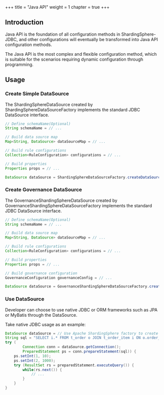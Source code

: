 +++
title = "Java API"
weight = 1
chapter = true
+++

## Introduction

Java API is the foundation of all configuration methods in ShardingSphere-JDBC, 
and other configurations will eventually be transformed into Java API configuration methods.

The Java API is the most complex and flexible configuration method, which is suitable for the scenarios requiring dynamic configuration through programming.

## Usage

### Create Simple DataSource

The ShardingSphereDataSource created by ShardingSphereDataSourceFactory implements the standard JDBC DataSource interface.

```java
// Define schemaName(Optional)
String schemaName = // ...

// Build data source map
Map<String, DataSource> dataSourceMap = // ...

// Build rule configurations
Collection<RuleConfiguration> configurations = // ...

// Build properties
Properties props = // ...

DataSource dataSource = ShardingSphereDataSourceFactory.createDataSource(schemaName, dataSourceMap, configurations, props);
```

### Create Governance DataSource

The GovernanceShardingSphereDataSource created by GovernanceShardingSphereDataSourceFactory implements the standard JDBC DataSource interface.


```java
// Define schemaName(Optional)
String schemaName = // ...

// Build data source map
Map<String, DataSource> dataSourceMap = // ...

// Build rule configurations
Collection<RuleConfiguration> configurations = // ...

// Build properties
Properties props = // ...

// Build governance configuration
GovernanceConfiguration governanceConfig = // ...

DataSource dataSource = GovernanceShardingSphereDataSourceFactory.createDataSource(schemaName, dataSourceMap, configurations, props, governanceConfig);
```

### Use DataSource

Developer can choose to use native JDBC or ORM frameworks such as JPA or MyBatis through the DataSource.

Take native JDBC usage as an example:

```java
DataSource dataSource = // Use Apache ShardingSphere factory to create DataSource
String sql = "SELECT i.* FROM t_order o JOIN t_order_item i ON o.order_id=i.order_id WHERE o.user_id=? AND o.order_id=?";
try (
        Connection conn = dataSource.getConnection();
        PreparedStatement ps = conn.prepareStatement(sql)) {
    ps.setInt(1, 10);
    ps.setInt(2, 1000);
    try (ResultSet rs = preparedStatement.executeQuery()) {
        while(rs.next()) {
            // ...
        }
    }
}
```
